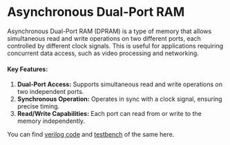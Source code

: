 # Asynchronous Dual-Port RAM

Asynchronous Dual-Port RAM (DPRAM) is a type of memory that allows simultaneous read and write operations on two different ports, each controlled by different clock signals. This is useful for applications requiring concurrent data access, such as video processing and networking.

#### Key Features:
1. **Dual-Port Access:** Supports simultaneous read and write operations on two independent ports.
2. **Synchronous Operation:** Operates in sync with a clock signal, ensuring precise timing.
3. **Read/Write Capabilities:** Each port can read from or write to the memory independently.

You can find [verilog code](ram.v) and [testbench](ram_tb.v) of the same here.